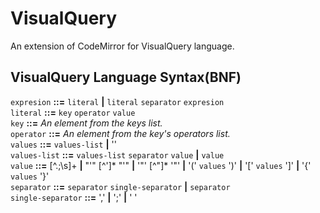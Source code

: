 VisualQuery
===========

An extension of CodeMirror for VisualQuery language. 




VisualQuery Language Syntax(BNF)
---------------------------------
`expresion` __::=__ `literal` __|__ `literal` `separator` `expresion`<br />
`literal` __::=__ `key` `operator` `value`<br />
`key` __::=__ *An element from the keys list.*<br />
`operator` __::=__ *An element from the key's operators list.*<br />
`values` __::=__ `values-list` __|__ ''<br />
`values-list` __::=__ `values-list` `separator` `value` __|__ `value`<br />
`value` __::=__ [^.;\\s]+ __|__ "'" [^']\* "'" __|__ '"' [^"]\* '"' __|__ '(' `values` ')' __|__ '[' `values` ']' __|__ '{' `values` '}'<br />
`separator` __::=__ `separator` `single-separator` __|__ `separator`<br />
`single-separator` __::=__ ',' __|__ ';' __|__ ' '<br />
